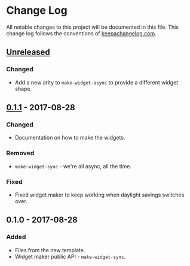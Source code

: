 # Change Log
All notable changes to this project will be documented in this file. This change log follows the conventions of [keepachangelog.com](http://keepachangelog.com/).

## [Unreleased]
### Changed
- Add a new arity to `make-widget-async` to provide a different widget shape.

## [0.1.1] - 2017-08-28
### Changed
- Documentation on how to make the widgets.

### Removed
- `make-widget-sync` - we're all async, all the time.

### Fixed
- Fixed widget maker to keep working when daylight savings switches over.

## 0.1.0 - 2017-08-28
### Added
- Files from the new template.
- Widget maker public API - `make-widget-sync`.

[Unreleased]: https://github.com/your-name/neural-from-scratch/compare/0.1.1...HEAD
[0.1.1]: https://github.com/your-name/neural-from-scratch/compare/0.1.0...0.1.1
